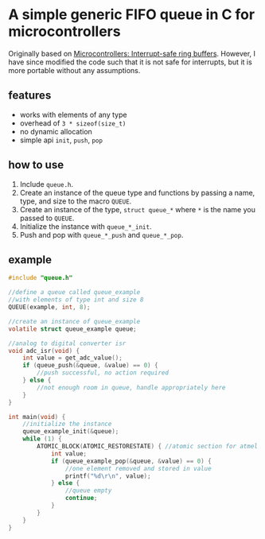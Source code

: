 # A simple generic FIFO queue in C for microcontrollers

Originally based on [Microcontrollers: Interrupt-safe ring buffers]. However, I have since modified the code such that it is not safe for interrupts, but it is more portable without any assumptions.

## features

* works with elements of any type
* overhead of `3 * sizeof(size_t)`
* no dynamic allocation
* simple api `init`, `push`, `pop`

## how to use

1. Include `queue.h`.
2. Create an instance of the queue type and functions by passing a name, type, and size to the macro `QUEUE`.
3. Create an instance of the type, `struct queue_*` where `*` is the name you passed to `QUEUE`.
4. Initialize the instance with `queue_*_init`. 
5. Push and pop with `queue_*_push` and `queue_*_pop`.

## example

```c
#include "queue.h"

//define a queue called queue_example 
//with elements of type int and size 8
QUEUE(example, int, 8);

//create an instance of queue_example
volatile struct queue_example queue;

//analog to digital converter isr
void adc_isr(void) {
    int value = get_adc_value();
    if (queue_push(&queue, &value) == 0) {
        //push successful, no action required
    } else {
        //not enough room in queue, handle appropriately here
    }
}

int main(void) {
    //initialize the instance
    queue_example_init(&queue);
    while (1) {
        ATOMIC_BLOCK(ATOMIC_RESTORESTATE) { //atomic section for atmel avr
            int value;
            if (queue_example_pop(&queue, &value) == 0) {
                //one element removed and stored in value
                printf("%d\r\n", value);
            } else {
                //queue empty
                continue;
            }
        }
    }
}
```
    
[Microcontrollers: Interrupt-safe ring buffers]: https://www.downtowndougbrown.com/2013/01/microcontrollers-interrupt-safe-ring-buffers/